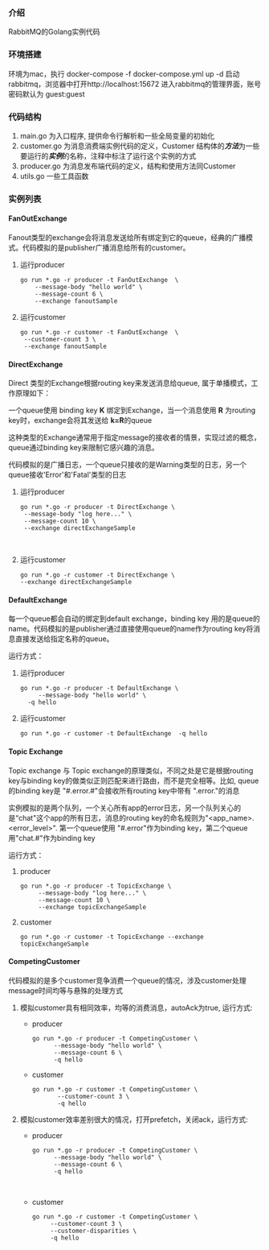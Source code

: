 ### 介绍

RabbitMQ的Golang实例代码

### 环境搭建

环境为mac，执行 docker-compose -f docker-compose.yml up -d 启动rabbitmq，浏览器中打开http://localhost:15672 进入rabbitmq的管理界面，账号密码默认为 guest:guest

### 代码结构

1. main.go 为入口程序, 提供命令行解析和一些全局变量的初始化
2. customer.go 为消息消费端实例代码的定义，Customer 结构体的***方法***为一些要运行的***实例***的名称，注释中标注了运行这个实例的方式
3. producer.go 为消息发布端代码的定义，结构和使用方法同Customer
4. utils.go 一些工具函数

### 实例列表

#### FanOutExchange

Fanout类型的exchange会将消息发送给所有绑定到它的queue，经典的广播模式。代码模拟的是publisher广播消息给所有的customer。

1. 运行producer

   ~~~shell
   go run *.go -r producer -t FanOutExchange  \
       --message-body "hello world" \
       --message-count 6 \
       --exchange fanoutSample
   ~~~

2. 运行customer

   ~~~shell
   go run *.go -r customer -t FanOutExchange  \
   	--customer-count 3 \
   	--exchange fanoutSample
   ~~~



#### DirectExchange

Direct 类型的Exchange根据routing key来发送消息给queue, 属于单播模式，工作原理如下：

一个queue使用 binding key **K** 绑定到Exchange，当一个消息使用 **R** 为routing key时，exchange会将其发送给 **k=R**的queue

这种类型的Exchange通常用于指定message的接收者的情景，实现过滤的概念，queue通过binding key来限制它感兴趣的消息。

代码模拟的是广播日志，一个queue只接收的是Warning类型的日志，另一个queue接收'Error'和'Fatal'类型的日志

1. 运行producer

   ~~~shell
   go run *.go -r producer -t DirectExchange \
   	--message-body "log here..." \
   	--message-count 10 \
   	--exchange directExchangeSample
   ~~~

   ​

2. 运行customer

   ~~~shell
   go run *.go -r customer -t DirectExchange \
   --exchange directExchangeSample
   ~~~

#### DefaultExchange

每一个queue都会自动的绑定到default exchange，binding key 用的是queue的name。代码模拟的是publisher通过直接使用queue的name作为routing key将消息直接发送给指定名称的queue。

运行方式：

1. 运行producer

   ```shell
   go run *.go -r producer -t DefaultExchange \
        --message-body "hello world" \
   	 -q hello
   ```

2. 运行customer

   ```shell
   go run *.go -r customer -t DefaultExchange  -q hello
   ```

#### Topic Exchange

Topic exchange 与 Topic exchange的原理类似，不同之处是它是根据routing key与binding key的做类似正则匹配来进行路由，而不是完全相等。比如, queue的binding key是 "#.error.#"会接收所有routing key中带有 ".error."的消息

实例模拟的是两个队列，一个关心所有app的error日志，另一个队列关心的是“chat"这个app的所有日志，消息的routing key的命名规则为"<app_name>.<error_level>".  第一个queue使用 "#.error"作为binding key，第二个queue用"chat.#"作为binding key

运行方式：

1. producer

   ~~~shell
   go run *.go -r producer -t TopicExchange \
    	--message-body "log here..." \
    	--message-count 10 \
    	--exchange topicExchangeSample
   ~~~

2. customer

   ~~~shell
   go run *.go -r customer -t TopicExchange --exchange topicExchangeSample
   ~~~

#### CompetingCustomer

代码模拟的是多个customer竞争消费一个queue的情况，涉及customer处理message时间均等与悬殊的处理方式

1. 模拟customer具有相同效率，均等的消费消息，autoAck为true, 运行方式:

   * producer

     ~~~shell
     go run *.go -r producer -t CompetingCustomer \
           --message-body "hello world" \
           --message-count 6 \
           -q hello
     ~~~

   * customer

     ~~~shell
     go run *.go -r customer -t CompetingCustomer \
            --customer-count 3 \
            -q hello
     ~~~


2. 模拟customer效率差别很大的情况，打开prefetch，关闭ack，运行方式:

   * producer

     ~~~shell
     go run *.go -r producer -t CompetingCustomer \
           --message-body "hello world" \
           --message-count 6 \
           -q hello
     ~~~

     ​

   * customer

     ~~~shell
     go run *.go -r customer -t CompetingCustomer \
          --customer-count 3 \
          --customer-disparities \
          -q hello
     ~~~

   ​

